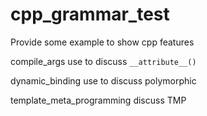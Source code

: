 # cpp_grammar_test
Provide some example to show cpp features

compile_args use to discuss `__attribute__()`

dynamic_binding use to discuss polymorphic

template_meta_programming discuss TMP
